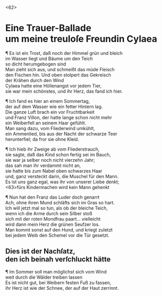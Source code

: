 <62>
# Eine Trauer-Ballade <br>um meine treuloſe Freundin Cylaea

¶ Es ist ein Trost, daß noch der Himmel grün und bleich  
im Wasser liegt und Bäume um den Teich  
so dicht herumgebogen sind  
Man zieht sich aus, und schmeißt das müde Fleisch  
den Fischen hin. Und oben stolpert das Gekreisch  
der Krähen durch den Wind  
Cylaea hatte eine Höllenangst vor jedem Tier,  
sie war mein schönstes, und ihr Herz, das fand ich hier.

¶ Ich fand es hier an einem Sommertag,  
der auf dem Wasser wie ein fetter Hintern lag.  
Die ganze Luft brach ein vor Fruchtbarkeit  
und Franz Villon, der hatte lange schon nicht mehr  
ein Weiberfell an seinem Haar gefühlt.  
Man sang dazu, vom Fliederwind umkühlt,  
ein Ammenlied, bis aus der Nacht der schwarze Teer  
herunterfiel; da fror sie ohne Kleid.

¶ Ich hieb ihr Zweige ab vom Fliederstrauch,  
sie sagte, daß das Kind schon fertig sei im Bauch,  
sie war ja selber noch nicht vierzehn Jahr;  
das sah man ihr verdammt nicht an,  
sie hatte bis zum Nabel oben schwarzes Haar  
und, ganz versteckt darin, die Muschel für den Mann.  
Es ist uns ganz egal, was ihr von unserer Liebe denkt;  
<63>fürs Kindermachen wird kein Mann gehenkt  

¶ Nun hat den Franz das Luder doch genarrt  
Ach, ohne ihren Mund schläfts sich im Gras so hart.  
Ich will jetzt mal so tun, als ob der bleiche Teich,  
wenn ich die Arme durch sein Silber stoß  
sich mit der roten Mondfrau paart… vielleicht  
wird dann mein Herz die grünen Seufzer los.  
Man kommt sonst auf den Hund, und kriegt zuletzt  
bei jedem Weib den Schemel vor die Tür gesetzt.

## Dies ist der Nachſatz, <br>den ich beinah verſchluckt hätte

¶ Im Sommer soll man möglichst sich vom Wind  
weit durch die Wälder treiben lassen  
Es ist nicht gut, bei Weibern festen Fuß zu fassen,  
ihr Herz ist wie der Schnee, der auf der Haut zerrinnt.

